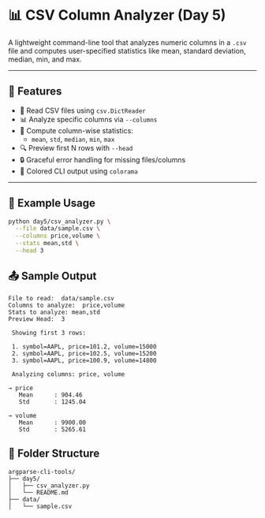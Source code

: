 # 📊 CSV Column Analyzer (Day 5)

A lightweight command-line tool that analyzes numeric columns in a `.csv` file and computes user-specified statistics like mean, standard deviation, median, min, and max.

---

## 🚀 Features

- 📁 Read CSV files using `csv.DictReader`
- 📊 Analyze specific columns via `--columns`
- 🧠 Compute column-wise statistics:
  - `mean`, `std`, `median`, `min`, `max`
- 🔍 Preview first N rows with `--head`
- 🔒 Graceful error handling for missing files/columns
- 🎨 Colored CLI output using `colorama`

---

## 🧪 Example Usage

```bash
python day5/csv_analyzer.py \
  --file data/sample.csv \
  --columns price,volume \
  --stats mean,std \
  --head 3
```
## 📤 Sample Output
```
File to read:  data/sample.csv
Columns to analyze:  price,volume
Stats to analyze: mean,std
Preview Head:  3

 Showing first 3 rows:

 1. symbol=AAPL, price=101.2, volume=15000
 2. symbol=AAPL, price=102.5, volume=15200
 3. symbol=AAPL, price=100.9, volume=14800

 Analyzing columns: price, volume

→ price
   Mean      : 904.46
   Std       : 1245.04

→ volume
   Mean      : 9900.00
   Std       : 5265.61
```
## 📁 Folder Structure
```
argparse-cli-tools/
├── day5/
│   ├── csv_analyzer.py
│   └── README.md
├── data/
│   └── sample.csv
```